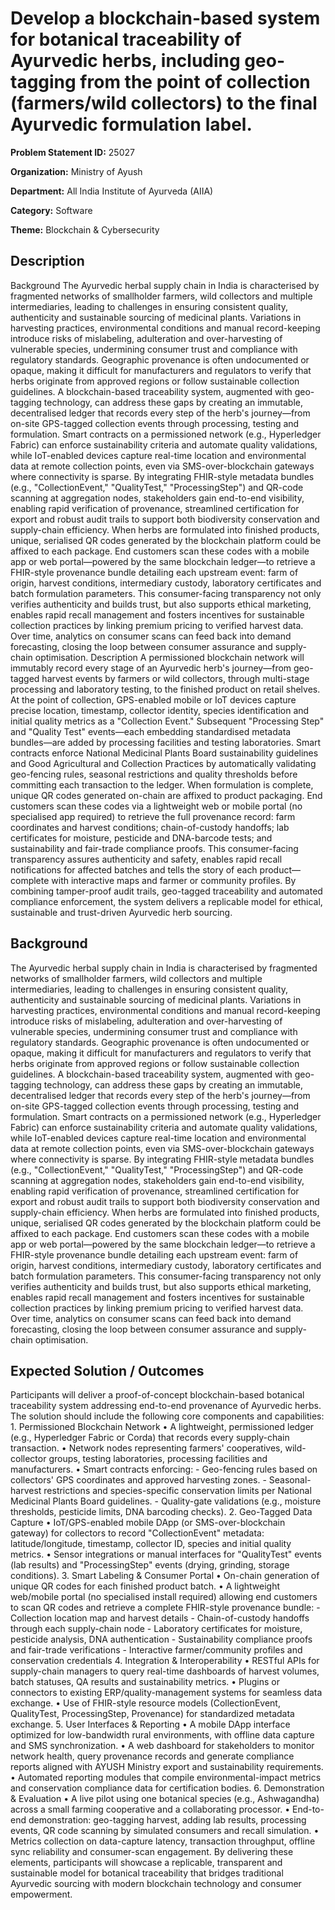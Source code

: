 # Develop a blockchain-based system for botanical traceability of Ayurvedic herbs, including geo-tagging from the point of collection (farmers/wild collectors) to the final Ayurvedic formulation label.

**Problem Statement ID:** 25027

**Organization:** Ministry of Ayush

**Department:** All India Institute of Ayurveda (AIIA)

**Category:** Software

**Theme:** Blockchain & Cybersecurity

## Description

Background The Ayurvedic herbal supply chain in India is characterised by fragmented networks of smallholder farmers, wild collectors and multiple intermediaries, leading to challenges in ensuring consistent quality, authenticity and sustainable sourcing of medicinal plants. Variations in harvesting practices, environmental conditions and manual record-keeping introduce risks of mislabeling, adulteration and over-harvesting of vulnerable species, undermining consumer trust and compliance with regulatory standards. Geographic provenance is often undocumented or opaque, making it difficult for manufacturers and regulators to verify that herbs originate from approved regions or follow sustainable collection guidelines. A blockchain-based traceability system, augmented with geo-tagging technology, can address these gaps by creating an immutable, decentralised ledger that records every step of the herb's journey—from on-site GPS-tagged collection events through processing, testing and formulation. Smart contracts on a permissioned network (e.g., Hyperledger Fabric) can enforce sustainability criteria and automate quality validations, while IoT-enabled devices capture real-time location and environmental data at remote collection points, even via SMS-over-blockchain gateways where connectivity is sparse. By integrating FHIR-style metadata bundles (e.g., "CollectionEvent," "QualityTest," "ProcessingStep") and QR-code scanning at aggregation nodes, stakeholders gain end-to-end visibility, enabling rapid verification of provenance, streamlined certification for export and robust audit trails to support both biodiversity conservation and supply-chain efficiency. When herbs are formulated into finished products, unique, serialised QR codes generated by the blockchain platform could be affixed to each package. End customers scan these codes with a mobile app or web portal—powered by the same blockchain ledger—to retrieve a FHIR-style provenance bundle detailing each upstream event: farm of origin, harvest conditions, intermediary custody, laboratory certificates and batch formulation parameters. This consumer-facing transparency not only verifies authenticity and builds trust, but also supports ethical marketing, enables rapid recall management and fosters incentives for sustainable collection practices by linking premium pricing to verified harvest data. Over time, analytics on consumer scans can feed back into demand forecasting, closing the loop between consumer assurance and supply-chain optimisation. Description A permissioned blockchain network will immutably record every stage of an Ayurvedic herb's journey—from geo-tagged harvest events by farmers or wild collectors, through multi-stage processing and laboratory testing, to the finished product on retail shelves. At the point of collection, GPS-enabled mobile or IoT devices capture precise location, timestamp, collector identity, species identification and initial quality metrics as a "Collection Event." Subsequent "Processing Step" and "Quality Test" events—each embedding standardised metadata bundles—are added by processing facilities and testing laboratories. Smart contracts enforce National Medicinal Plants Board sustainability guidelines and Good Agricultural and Collection Practices by automatically validating geo-fencing rules, seasonal restrictions and quality thresholds before committing each transaction to the ledger. When formulation is complete, unique QR codes generated on-chain are affixed to product packaging. End customers scan these codes via a lightweight web or mobile portal (no specialised app required) to retrieve the full provenance record: farm coordinates and harvest conditions; chain-of-custody handoffs; lab certificates for moisture, pesticide and DNA-barcode tests; and sustainability and fair-trade compliance proofs. This consumer-facing transparency assures authenticity and safety, enables rapid recall notifications for affected batches and tells the story of each product—complete with interactive maps and farmer or community profiles. By combining tamper-proof audit trails, geo-tagged traceability and automated compliance enforcement, the system delivers a replicable model for ethical, sustainable and trust-driven Ayurvedic herb sourcing.

## Background

The Ayurvedic herbal supply chain in India is characterised by fragmented networks of smallholder farmers, wild collectors and multiple intermediaries, leading to challenges in ensuring consistent quality, authenticity and sustainable sourcing of medicinal plants. Variations in harvesting practices, environmental conditions and manual record-keeping introduce risks of mislabeling, adulteration and over-harvesting of vulnerable species, undermining consumer trust and compliance with regulatory standards. Geographic provenance is often undocumented or opaque, making it difficult for manufacturers and regulators to verify that herbs originate from approved regions or follow sustainable collection guidelines. A blockchain-based traceability system, augmented with geo-tagging technology, can address these gaps by creating an immutable, decentralised ledger that records every step of the herb's journey—from on-site GPS-tagged collection events through processing, testing and formulation. Smart contracts on a permissioned network (e.g., Hyperledger Fabric) can enforce sustainability criteria and automate quality validations, while IoT-enabled devices capture real-time location and environmental data at remote collection points, even via SMS-over-blockchain gateways where connectivity is sparse. By integrating FHIR-style metadata bundles (e.g., "CollectionEvent," "QualityTest," "ProcessingStep") and QR-code scanning at aggregation nodes, stakeholders gain end-to-end visibility, enabling rapid verification of provenance, streamlined certification for export and robust audit trails to support both biodiversity conservation and supply-chain efficiency. When herbs are formulated into finished products, unique, serialised QR codes generated by the blockchain platform could be affixed to each package. End customers scan these codes with a mobile app or web portal—powered by the same blockchain ledger—to retrieve a FHIR-style provenance bundle detailing each upstream event: farm of origin, harvest conditions, intermediary custody, laboratory certificates and batch formulation parameters. This consumer-facing transparency not only verifies authenticity and builds trust, but also supports ethical marketing, enables rapid recall management and fosters incentives for sustainable collection practices by linking premium pricing to verified harvest data. Over time, analytics on consumer scans can feed back into demand forecasting, closing the loop between consumer assurance and supply-chain optimisation.

## Expected Solution / Outcomes

Participants will deliver a proof-of-concept blockchain-based botanical traceability system addressing end-to-end provenance of Ayurvedic herbs. The solution should include the following core components and capabilities: 1. Permissioned Blockchain Network • A lightweight, permissioned ledger (e.g., Hyperledger Fabric or Corda) that records every supply-chain transaction. • Network nodes representing farmers' cooperatives, wild-collector groups, testing laboratories, processing facilities and manufacturers. • Smart contracts enforcing: - Geo-fencing rules based on collectors' GPS coordinates and approved harvesting zones. - Seasonal-harvest restrictions and species-specific conservation limits per National Medicinal Plants Board guidelines. - Quality-gate validations (e.g., moisture thresholds, pesticide limits, DNA barcoding checks). 2. Geo-Tagged Data Capture • IoT/GPS-enabled mobile DApp (or SMS-over-blockchain gateway) for collectors to record "CollectionEvent" metadata: latitude/longitude, timestamp, collector ID, species and initial quality metrics. • Sensor integrations or manual interfaces for "QualityTest" events (lab results) and "ProcessingStep" events (drying, grinding, storage conditions). 3. Smart Labeling & Consumer Portal • On-chain generation of unique QR codes for each finished product batch. • A lightweight web/mobile portal (no specialised install required) allowing end customers to scan QR codes and retrieve a complete FHIR-style provenance bundle: - Collection location map and harvest details - Chain-of-custody handoffs through each supply-chain node - Laboratory certificates for moisture, pesticide analysis, DNA authentication - Sustainability compliance proofs and fair-trade verifications - Interactive farmer/community profiles and conservation credentials 4. Integration & Interoperability • RESTful APIs for supply-chain managers to query real-time dashboards of harvest volumes, batch statuses, QA results and sustainability metrics. • Plugins or connectors to existing ERP/quality-management systems for seamless data exchange. • Use of FHIR-style resource models (CollectionEvent, QualityTest, ProcessingStep, Provenance) for standardized metadata exchange. 5. User Interfaces & Reporting • A mobile DApp interface optimized for low-bandwidth rural environments, with offline data capture and SMS synchronization. • A web dashboard for stakeholders to monitor network health, query provenance records and generate compliance reports aligned with AYUSH Ministry export and sustainability requirements. • Automated reporting modules that compile environmental-impact metrics and conservation compliance data for certification bodies. 6. Demonstration & Evaluation • A live pilot using one botanical species (e.g., Ashwagandha) across a small farming cooperative and a collaborating processor. • End-to-end demonstration: geo-tagging harvest, adding lab results, processing events, QR code scanning by simulated consumers and recall simulation. • Metrics collection on data-capture latency, transaction throughput, offline sync reliability and consumer-scan engagement. By delivering these elements, participants will showcase a replicable, transparent and sustainable model for botanical traceability that bridges traditional Ayurvedic sourcing with modern blockchain technology and consumer empowerment.

